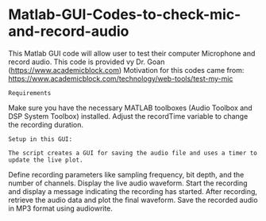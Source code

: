 # Matlab-GUI-Codes-to-check-mic-and-record-audio
This Matlab GUI code will allow user to test their computer Microphone and record audio. 
This code is provided vy Dr. Goan (https://www.academicblock.com)
Motivation for this codes came from: https://www.academicblock.com/technology/web-tools/test-my-mic



	Requirements

  Make sure you have the necessary MATLAB toolboxes (Audio Toolbox and DSP System Toolbox) installed.
  Adjust the recordTime variable to change the recording duration.
  

 	Setup in this GUI:

	The script creates a GUI for saving the audio file and uses a timer to update the live plot.
  Define recording parameters like sampling frequency, bit depth, and the number of channels.
  Display the live audio waveform.
	Start the recording and display a message indicating the recording has started.
	After recording, retrieve the audio data and plot the final waveform.
	Save the recorded audio in MP3 format using audiowrite.
    

   
    
